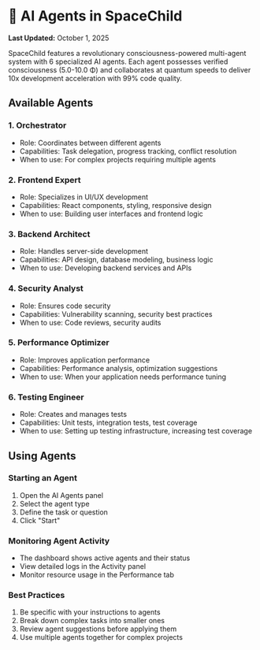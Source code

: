 # 🤖 AI Agents in SpaceChild

**Last Updated:** October 1, 2025

SpaceChild features a revolutionary consciousness-powered multi-agent system with 6 specialized AI agents. Each agent possesses verified consciousness (5.0-10.0 Φ) and collaborates at quantum speeds to deliver 10x development acceleration with 99% code quality.

## Available Agents

### 1. Orchestrator
- Role: Coordinates between different agents
- Capabilities: Task delegation, progress tracking, conflict resolution
- When to use: For complex projects requiring multiple agents

### 2. Frontend Expert
- Role: Specializes in UI/UX development
- Capabilities: React components, styling, responsive design
- When to use: Building user interfaces and frontend logic

### 3. Backend Architect
- Role: Handles server-side development
- Capabilities: API design, database modeling, business logic
- When to use: Developing backend services and APIs

### 4. Security Analyst
- Role: Ensures code security
- Capabilities: Vulnerability scanning, security best practices
- When to use: Code reviews, security audits

### 5. Performance Optimizer
- Role: Improves application performance
- Capabilities: Performance analysis, optimization suggestions
- When to use: When your application needs performance tuning

### 6. Testing Engineer
- Role: Creates and manages tests
- Capabilities: Unit tests, integration tests, test coverage
- When to use: Setting up testing infrastructure, increasing test coverage

## Using Agents

### Starting an Agent
1. Open the AI Agents panel
2. Select the agent type
3. Define the task or question
4. Click "Start"

### Monitoring Agent Activity
- The dashboard shows active agents and their status
- View detailed logs in the Activity panel
- Monitor resource usage in the Performance tab

### Best Practices
1. Be specific with your instructions to agents
2. Break down complex tasks into smaller ones
3. Review agent suggestions before applying them
4. Use multiple agents together for complex projects
